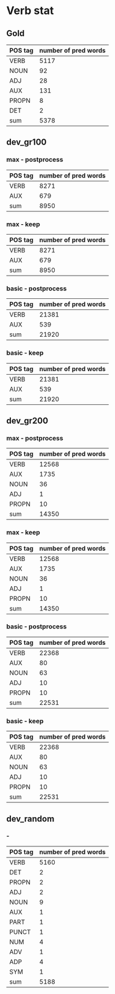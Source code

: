 # Verb stat
## Gold

|  POS tag | number of pred words |
|-------------- | -------------- | 
| VERB | 5117 | 
| NOUN | 92 | 
| ADJ | 28 | 
| AUX | 131 | 
| PROPN | 8 | 
| DET | 2 | 
| sum | 5378 | 


## dev_gr100
### max - postprocess

|  POS tag | number of pred words |
|-------------- | -------------- | 
| VERB | 8271 | 
| AUX | 679 | 
| sum | 8950 | 


### max - keep

|  POS tag | number of pred words |
|-------------- | -------------- | 
| VERB | 8271 | 
| AUX | 679 | 
| sum | 8950 | 


### basic - postprocess

|  POS tag | number of pred words |
|-------------- | -------------- | 
| VERB | 21381 | 
| AUX | 539 | 
| sum | 21920 | 


### basic - keep

|  POS tag | number of pred words |
|-------------- | -------------- | 
| VERB | 21381 | 
| AUX | 539 | 
| sum | 21920 | 


## dev_gr200
### max - postprocess

|  POS tag | number of pred words |
|-------------- | -------------- | 
| VERB | 12568 | 
| AUX | 1735 | 
| NOUN | 36 | 
| ADJ | 1 | 
| PROPN | 10 | 
| sum | 14350 | 


### max - keep

|  POS tag | number of pred words |
|-------------- | -------------- | 
| VERB | 12568 | 
| AUX | 1735 | 
| NOUN | 36 | 
| ADJ | 1 | 
| PROPN | 10 | 
| sum | 14350 | 


### basic - postprocess

|  POS tag | number of pred words |
|-------------- | -------------- | 
| VERB | 22368 | 
| AUX | 80 | 
| NOUN | 63 | 
| ADJ | 10 | 
| PROPN | 10 | 
| sum | 22531 | 


### basic - keep

|  POS tag | number of pred words |
|-------------- | -------------- | 
| VERB | 22368 | 
| AUX | 80 | 
| NOUN | 63 | 
| ADJ | 10 | 
| PROPN | 10 | 
| sum | 22531 | 


## dev_random
###  - 

|  POS tag | number of pred words |
|-------------- | -------------- | 
| VERB | 5160 | 
| DET | 2 | 
| PROPN | 2 | 
| ADJ | 2 | 
| NOUN | 9 | 
| AUX | 1 | 
| PART | 1 | 
| PUNCT | 1 | 
| NUM | 4 | 
| ADV | 1 | 
| ADP | 4 | 
| SYM | 1 | 
| sum | 5188 | 


